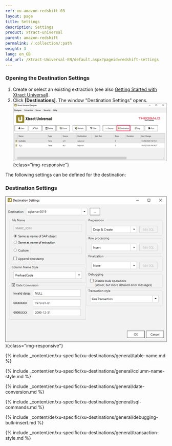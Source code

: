 ```yaml
---
ref: xu-amazon-redshift-03
layout: page
title: Settings
description: Settings
product: xtract-universal
parent: amazon-redshift
permalink: /:collection/:path
weight: 3
lang: en_GB
old_url: /Xtract-Universal-EN/default.aspx?pageid=redshift-settings
---
```


### Opening the Destination Settings
1. Create or select an existing extraction (see also [Getting Started with Xtract Universal](../../getting-started/define-a-table-extraction)).
2. Click **[Destinations]**. The window "Destination Settings" opens.
![Destination-settings](/img/content/xu/xu_designer_destination.png){:class="img-responsive"}

The following settings can be defined for the destination:  

### Destination Settings

![ext_spec_set_de_form](/img/content/ext_spec_set_de_form_debug.png)){:class="img-responsive"}

{% include _content/en/xu-specific/xu-destinations/general/table-name.md %}

{% include _content/en/xu-specific/xu-destinations/general/column-name-style.md %}

{% include _content/en/xu-specific/xu-destinations/general/date-conversion.md %}

{% include _content/en/xu-specific/xu-destinations/general/sql-commands.md %}

{% include _content/de/xu-specific/xu-destinations/general/debugging-bulk-insert.md %}

{% include _content/en/xu-specific/xu-destinations/general/transaction-style.md %}